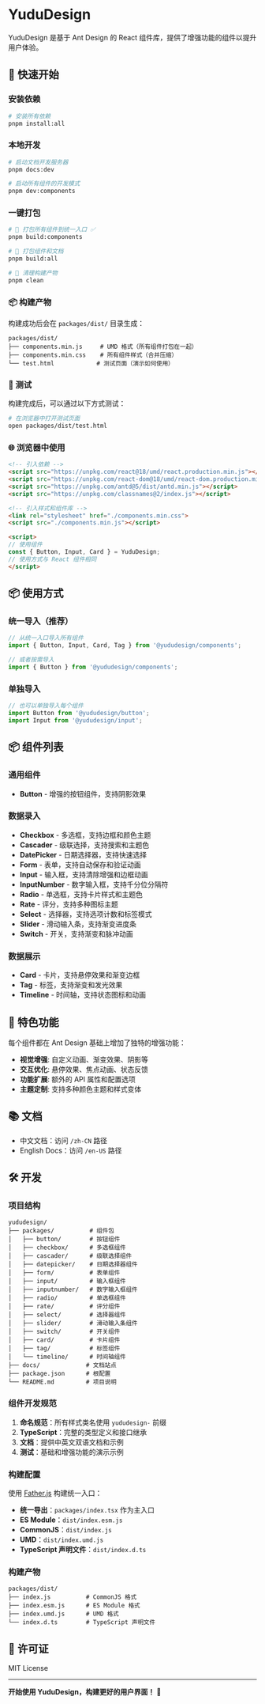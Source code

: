 # YuduDesign

YuduDesign 是基于 Ant Design 的 React 组件库，提供了增强功能的组件以提升用户体验。

## 🚀 快速开始

### 安装依赖

```bash
# 安装所有依赖
pnpm install:all
```

### 本地开发

```bash
# 启动文档开发服务器
pnpm docs:dev

# 启动所有组件的开发模式
pnpm dev:components
```

### 一键打包

```bash
# 🔨 打包所有组件到统一入口 ✅
pnpm build:components

# 🔨 打包组件和文档
pnpm build:all

# 🧹 清理构建产物
pnpm clean
```

### 📦 构建产物

构建成功后会在 `packages/dist/` 目录生成：

```
packages/dist/
├── components.min.js     # UMD 格式（所有组件打包在一起）
├── components.min.css    # 所有组件样式（合并压缩）
└── test.html            # 测试页面（演示如何使用）
```

### 🧪 测试

构建完成后，可以通过以下方式测试：

```bash
# 在浏览器中打开测试页面
open packages/dist/test.html
```

### 🌐 浏览器中使用

```html
<!-- 引入依赖 -->
<script src="https://unpkg.com/react@18/umd/react.production.min.js"></script>
<script src="https://unpkg.com/react-dom@18/umd/react-dom.production.min.js"></script>
<script src="https://unpkg.com/antd@5/dist/antd.min.js"></script>
<script src="https://unpkg.com/classnames@2/index.js"></script>

<!-- 引入样式和组件库 -->
<link rel="stylesheet" href="./components.min.css">
<script src="./components.min.js"></script>

<script>
// 使用组件
const { Button, Input, Card } = YuduDesign;
// 使用方式与 React 组件相同
</script>
```

## 📦 使用方式

### 统一导入（推荐）

```typescript
// 从统一入口导入所有组件
import { Button, Input, Card, Tag } from '@yududesign/components';

// 或者按需导入
import { Button } from '@yududesign/components';
```

### 单独导入

```typescript
// 也可以单独导入每个组件
import Button from '@yududesign/button';
import Input from '@yududesign/input';
```

## 📦 组件列表

### 通用组件
- **Button** - 增强的按钮组件，支持阴影效果

### 数据录入
- **Checkbox** - 多选框，支持边框和颜色主题
- **Cascader** - 级联选择，支持搜索和主题色
- **DatePicker** - 日期选择器，支持快速选择
- **Form** - 表单，支持自动保存和验证动画
- **Input** - 输入框，支持清除增强和边框动画
- **InputNumber** - 数字输入框，支持千分位分隔符
- **Radio** - 单选框，支持卡片样式和主题色
- **Rate** - 评分，支持多种图标主题
- **Select** - 选择器，支持选项计数和标签模式
- **Slider** - 滑动输入条，支持渐变进度条
- **Switch** - 开关，支持渐变和脉冲动画

### 数据展示
- **Card** - 卡片，支持悬停效果和渐变边框
- **Tag** - 标签，支持渐变和发光效果
- **Timeline** - 时间轴，支持状态图标和动画

## 🎨 特色功能

每个组件都在 Ant Design 基础上增加了独特的增强功能：

- **视觉增强**: 自定义动画、渐变效果、阴影等
- **交互优化**: 悬停效果、焦点动画、状态反馈
- **功能扩展**: 额外的 API 属性和配置选项
- **主题定制**: 支持多种颜色主题和样式变体

## 📚 文档

- 中文文档：访问 `/zh-CN` 路径
- English Docs：访问 `/en-US` 路径

## 🛠 开发

### 项目结构

```
yududesign/
├── packages/          # 组件包
│   ├── button/        # 按钮组件
│   ├── checkbox/      # 多选框组件
│   ├── cascader/      # 级联选择组件
│   ├── datepicker/    # 日期选择器组件
│   ├── form/          # 表单组件
│   ├── input/         # 输入框组件
│   ├── inputnumber/   # 数字输入框组件
│   ├── radio/         # 单选框组件
│   ├── rate/          # 评分组件
│   ├── select/        # 选择器组件
│   ├── slider/        # 滑动输入条组件
│   ├── switch/        # 开关组件
│   ├── card/          # 卡片组件
│   ├── tag/           # 标签组件
│   └── timeline/      # 时间轴组件
├── docs/             # 文档站点
├── package.json      # 根配置
└── README.md         # 项目说明
```

### 组件开发规范

1. **命名规范**：所有样式类名使用 `yududesign-` 前缀
2. **TypeScript**：完整的类型定义和接口继承
3. **文档**：提供中英文双语文档和示例
4. **测试**：基础和增强功能的演示示例

### 构建配置

使用 [Father.js](https://github.com/umijs/father) 构建统一入口：
- **统一导出**：`packages/index.tsx` 作为主入口
- **ES Module**：`dist/index.esm.js`
- **CommonJS**：`dist/index.js`
- **UMD**：`dist/index.umd.js`
- **TypeScript 声明文件**：`dist/index.d.ts`

### 构建产物

```
packages/dist/
├── index.js          # CommonJS 格式
├── index.esm.js      # ES Module 格式
├── index.umd.js      # UMD 格式
└── index.d.ts        # TypeScript 声明文件
```

## 📄 许可证

MIT License

---

**开始使用 YuduDesign，构建更好的用户界面！** 🎉
